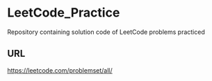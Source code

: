 # LeetCode_Practice
Repository containing solution code of LeetCode problems practiced

## URL
https://leetcode.com/problemset/all/
